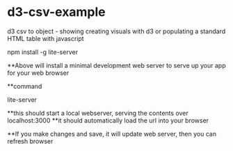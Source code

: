# d3-csv-example
d3 csv to object - showing creating visuals with d3 or populating a standard HTML table with javascript

npm install -g lite-server

**Above will install a minimal development web server to serve up your app for your web browser

**command

lite-server

**this should start a local webserver, serving the contents over localhost:3000
**it should automatically load the url into your browser

**If you make changes and save, it will update web server, then you can refresh browser

